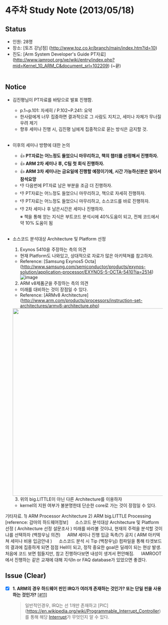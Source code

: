 # 4주차 Study Note (2013/05/18)

## Status
 - 인원: 28명
 - 장소: [토즈 강남점] (http://www.toz.co.kr/branch/main/index.htm?id=10)
 - 진도: [Arm System Developer's Guide PT자료] (http://www.iamroot.org/xe/wiki/entry/index.php?mid=Kernel_10_ARM_C&document_srl=102209) (~끝) <br  /> <br  />

## Notice
 - 김진평님이 PT자료를 바탕으로 발표 진행함.
   - p.1~p.101: 자세히 / P.102~P.241: 요약
   - 한사람에게 너무 집중하면 결과적으로 그 사람도 지치고, 세미나 자체가 무너질 우려 제기
   - 향후 세미나 진행 시, 김진평 님에게 집중적으로 묻는 방식은 금지할 것. <br  /> <br  />
 - 이후의 세미나 방향에 대한 논의
   - :+1: **PT자료는 어느정도 들었으니 마무리하고, 책의 챕터를 선정해서 진행하자.**
   - :+1: **ARM 2차 세미나 후, C팀 첫 회식 진행하자.**
   - :+1: **ARM 3차 세미나는 금요일에 진행할 예정이기에, 시간 가능하신분은 알아서 참석요망**
   - :-1: 다음번에 PT자료 남은 부분을 조금 더 진행하자.
   - :-1: PT자료는 어느정도 들었으니 마무리하고, 책으로 자세히 진행하자.
   - :-1: PT자료는 어느정도 들었으니 마무리하고, 소스코드를 바로 진행하자.
   - :-1: 2차 세미나 후 남은시간은 세미나 진행하자.<br  />
   ※ 책을 통해 얻는 지식은 부트코드 분석시에 40%도움이 되고, 전체 코드에서 약 10% 도움이 됨  <br  /> <br  />
 - 소스코드 분석대상 Architecture 및 Platform 선정
   1. Exynos 5410을 주장하는 측의 의견
     - 현재 Platform도 나와있고, 상대적으로 자료가 많은 아키텍쳐를 참고하자.
     - Reference: [Samsung Exynos5 Octa] (http://www.samsung.com/semiconductor/products/exynos-solution/application-processor/EXYNOS-5-OCTA-5410?ia=2514)
     ![image](https://github.com/arm10c/linux-stable/blob/master/Reference/Breakdown/Figures/004_Exynos5_OCTA.png)

   2. ARM v8제품군을 주장하는 측의 의견
     - 미래를 대비하는 것이 장점일 수 있다.
     - Reference: [ARMv8 Architecture] (http://www.arm.com/products/processors/instruction-set-architectures/armv8-architecture.php)
      <img src="https://github.com/arm10c/linux-stable/blob/master/Reference/Breakdown/Figures/004_ARMv8_Architecture.png" width="600"> 

   3. 위의 big.LITTLE이 아닌 다른 Architecture를 이용하자
     - kernel의 지원 여부가 불분명한데 단순한 core로 가는 것이 장점일 수 있다.


기타자료.
    1) ARM Processor Architecture
    2) ARM big.LITTLE Processing [reference: 감마의 하드웨어정보]
　
소스코드 분석대상 Architecture 및 Platform 선정 ( Architecture 선정 설문조사 )
미래를 바라볼 것이냐, 현재의 주력을 분석할 것이냐를 선택하자 (백창우님 의견) 
　
ARM 세미나 진행 입금 독촉(?) 공지 ( ARM 아키텍쳐 세미나 비용 입금안내 ) 
　
소스코드 분석 시 Tip (백창우님)
컴파일을 통해 타겟보드의 결과에 집중하게 되면 점점 Hell이 되고, 정작 중요한 goal은 딜레이 되는 현상 발생.
처음에 코드 보면 힘들지만, 참고 진행하다보면 내성이 생겨서 편안해짐. 
　
IAMROOT에서 진행하는 같은 교재에 대해 지식In or FAQ database가 있었으면 좋겠다.

## Issue (Clear)
- [x] **1. ARM의 경우 하드웨어 핀인 IRQ가 여러개 존재하는 것인가? 또는 단일 핀을 사용하는 것인가?** [[#11]](https://github.com/arm10c/linux-stable/issues/11)
    > 일반적인경우, IRQ는 선 1개만 존재하고 [PIC] (https://en.wikipedia.org/wiki/Programmable_Interrupt_Controller)를 통해 해당 [Interrupt](https://en.wikipedia.org/wiki/Interrupt)가 무엇인지 알 수 있다.

  <br />

